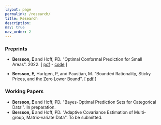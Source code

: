 ```yaml
---
layout: page
permalink: /research/
title: Research 
description:
nav: true
nav_order: 2
---
```



<h3>Preprints</h3>

- <b> Bersson, E </b> and Hoff, PD. "Optimal Conformal Prediction for Small Areas". 2022. [ [pdf](https://arxiv.org/pdf/2204.08122.pdf) - [code](https://github.com/betsybersson/fab_sap) ]

- <b> Bersson, E, </b> Hurtgen, P, and Paustian, M. "Bounded Rationality, Sticky Prices, and the Zero Lower Bound". [ [pdf](https://ideas.repec.org/p/zbw/bubdps/342019.html) ]


<h3>Working Papers</h3>

- <b> Bersson, E </b> and Hoff, PD. "Bayes-Optimal Prediction Sets for Categorical Data’". In preparation.
- <b> Bersson, E </b> and Hoff, PD. "Adaptive Covariance Estimation of Multi-group, Matrix-variate Data". To be submitted.


<!--- {% bibliography -f papers %} --->


<!-- <h3> Presentations </h3>

- "Optimal Comformal Prediction for Small Areas", contributed poster at ISBA 2022

- "Supporting Mentored Undergraduate Research in Statistics", contributed talk at ECOTS 2022 with Joan Combs-Durso, Yue Jiang, and Edric Tam -->
